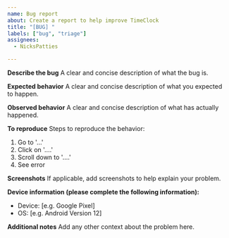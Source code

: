```yaml
---
name: Bug report
about: Create a report to help improve TimeClock
title: "[BUG] "
labels: ["bug", "triage"]
assignees:
  - NicksPatties

---
```


**Describe the bug**
A clear and concise description of what the bug is.

**Expected behavior**
A clear and concise description of what you expected to happen.

**Observed behavior**
A clear and concise description of what has actually happened.

**To reproduce**
Steps to reproduce the behavior:
1. Go to '...'
2. Click on '....'
3. Scroll down to '....'
4. See error

**Screenshots**
If applicable, add screenshots to help explain your problem.

**Device information (please complete the following information):**
 - Device: [e.g. Google Pixel]
 - OS: [e.g. Android Version 12]

**Additional notes**
Add any other context about the problem here.
